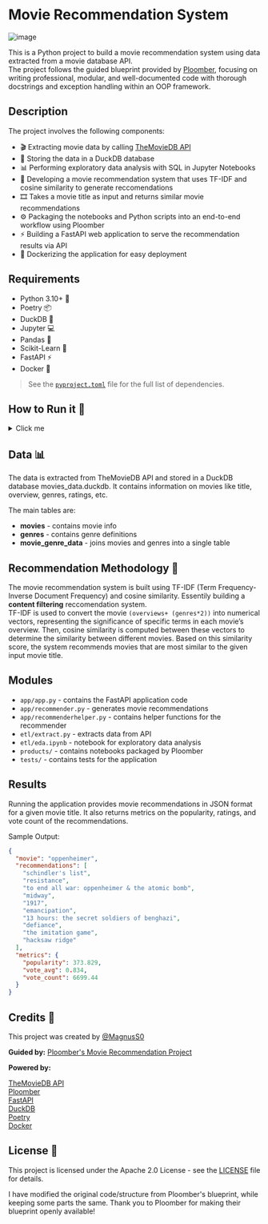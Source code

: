 # Movie Recommendation System
![image](https://github.com/MagnusS0/movie-rec-system/assets/97634880/39e354c0-41cb-4318-a4e2-ab26b7a9bd86)


This is a Python project to build a movie recommendation system using data extracted from a movie database API. <br>
The project follows the guided blueprint provided by [Ploomber](https://github.com/ploomber/sql/tree/main), focusing on writing professional, modular, and well-documented code with thorough docstrings and exception handling within an OOP framework.
## Description
The project involves the following components:

- 🎬 Extracting movie data by calling [TheMovieDB API](https://developer.themoviedb.org/docs/getting-started)
- 💾 Storing the data in a DuckDB database 
- 📊 Performing exploratory data analysis with SQL in Jupyter Notebooks 
- 🤖 Developing a movie recommendation system that uses TF-IDF and cosine similarity to generate reccomendations 
- 🎞️ Takes a movie title as input and returns similar movie recommendations 
- ⚙️ Packaging the notebooks and Python scripts into an end-to-end workflow using Ploomber 
- ⚡ Building a FastAPI web application to serve the recommendation results via API 
- 🐳 Dockerizing the application for easy deployment 

## Requirements
- Python 3.10+ 🐍
- Poetry 📦
- DuckDB 🦆
- Jupyter 💻
- Pandas 🐼
- Scikit-Learn 🔬
- FastAPI ⚡️
- Docker 🐳
> See the [`pyproject.toml`](pyproject.toml) file for the full list of dependencies.

## How to Run it 🛫
<details>
  <summary>Click me</summary>

1. Clone the repository
```sh
git clone https://github.com/MagnusS0/movie-rec-system.git
```
2. Navigate to the directory where you downloaded the repository
``` sh
cd movie_rec_system
```

### Run - with Docker 🐳

```sh
docker build --build-arg API_KEY=your_api_key -t movie_rec_system:latest -f Dockerfile .
docker run -e API_KEY=your_api_key -p 8000:8000 movie_rec_system:latest
```

### Run - locally 💻
> Remember to add your own API key to .env
1. Make sure you have `Poetry` innstalled in your enviornment
```sh
pip install poetry
```
2. Install dependencies
```sh
poetry lock
poetry install
```
3. Build the pipline with `Ploomber` build
```sh
poetry run ploomber build
```
4. Run the app (make sure you are in the right dir)
```sh
 uvicorn app.app:app
```
</details>

## Data 📊
The data is extracted from TheMovieDB API and stored in a DuckDB database movies_data.duckdb. It contains information on movies like title, overview, genres, ratings, etc.

The main tables are:

- **movies** - contains movie info
- **genres** - contains genre definitions
- **movie_genre_data** - joins movies and genres into a single table

## Recommendation Methodology 🤖

The movie recommendation system is built using TF-IDF (Term Frequency-Inverse Document Frequency) and cosine similarity. Essentily building a **content filtering** reccomendation system. <br>
TF-IDF is used to convert the movie `(overviews+ (genres*2))` into numerical vectors, representing the significance of specific terms in each movie’s overview. 
Then, cosine similarity is computed between these vectors to determine the similarity between different movies. 
Based on this similarity score, the system recommends movies that are most similar to the given input movie title.

## Modules
- `app/app.py` - contains the FastAPI application code
- `app/recommender.py` - generates movie recommendations
- `app/recommenderhelper.py` - contains helper functions for the recommender
- `etl/extract.py` - extracts data from API
- `etl/eda.ipynb` - notebook for exploratory data analysis
- `products/` - contains notebooks packaged by Ploomber
- `tests/` - contains tests for the application

## Results
Running the application provides movie recommendations in JSON format for a given movie title. It also returns metrics on the popularity, ratings, and vote count of the recommendations.

Sample Output:
```json
{
  "movie": "oppenheimer",
  "recommendations": [
    "schindler's list",
    "resistance",
    "to end all war: oppenheimer & the atomic bomb",
    "midway",
    "1917",
    "emancipation",
    "13 hours: the secret soldiers of benghazi",
    "defiance",
    "the imitation game",
    "hacksaw ridge"
  ],
  "metrics": {
    "popularity": 373.829,
    "vote_avg": 0.834,
    "vote_count": 6699.44
  }
}
```
## Credits 👏
This project was created by [@MagnusS0](https://github.com/MagnusS0)

**Guided by:**
[Ploomber's Movie Recommendation Project](https://ploomber-sql.readthedocs.io/en/latest/mini-projects/recommendation-system/introduction.html)

**Powered by:**

[TheMovieDB API](https://www.themoviedb.org/) <br>
[Ploomber](https://ploomber.io/) <br>
[FastAPI](https://fastapi.tiangolo.com/) <br>
[DuckDB](https://duckdb.org/) <br>
[Poetry](https://python-poetry.org/) <br>
[Docker](https://www.docker.com/) 

## License 📄
This project is licensed under the Apache 2.0 License - see the [LICENSE](LICENSE) file for details.

I have modified the original code/structure from Ploomber's blueprint, while keeping some parts the same. Thank you to Ploomber for making their blueprint openly available!

